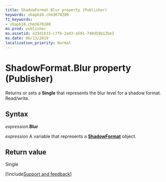 ```yaml
---
title: ShadowFormat.Blur property (Publisher)
keywords: vbapb10.chm3670280
f1_keywords:
- vbapb10.chm3670280
ms.prod: publisher
ms.assetid: e33d1633-c7f6-2a93-a591-740d59b12be3
ms.date: 06/13/2019
localization_priority: Normal
---
```



# ShadowFormat.Blur property (Publisher)

Returns or sets a **Single** that represents the blur level for a shadow format. Read/write.


## Syntax

_expression_.**Blur**

_expression_ A variable that represents a **[ShadowFormat](Publisher.ShadowFormat.md)** object.


## Return value

Single


[!include[Support and feedback](~/includes/feedback-boilerplate.md)]